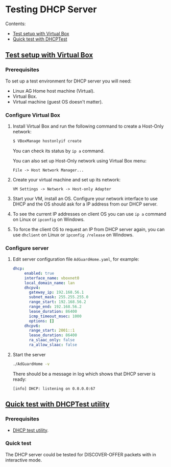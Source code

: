  #  Testing DHCP Server

Contents:
 *  [Test setup with Virtual Box](#vbox)
 *  [Quick test with DHCPTest](#dhcptest)

##  <a href="#vbox" id="vbox" name="vbox">Test setup with Virtual Box</a>

   ### Prerequisites

To set up a test environment for DHCP server you will need:

 *  Linux AG Home host machine (Virtual).
 *  Virtual Box.
 *  Virtual machine (guest OS doesn't matter).

   ### Configure Virtual Box

 1.  Install Virtual Box and run the following command to create a Host-Only 
     network:

     ```sh
     $ VBoxManage hostonlyif create
     ```
     
     You can check its status by `ip a` command.  

     You can also set up Host-Only network using Virtual Box menu: 
     
     ```
     File -> Host Network Manager...
     ```

 2.  Create your virtual machine and set up its network:

     ```
     VM Settings -> Network -> Host-only Adapter
     ```

 3.  Start your VM, install an OS.  Configure your network interface to use
     DHCP and the OS should ask for a IP address from our DHCP server.

 4.  To see the current IP addresses on client OS you can use `ip a` command on
     Linux or `ipconfig` on Windows.

 5.  To force the client OS to request an IP from DHCP server again, you can
     use `dhclient` on Linux or `ipconfig /release` on Windows.

   ### Configure server

 1.  Edit server configuration file `AdGuardHome.yaml`, for example:

     ```yaml
     dhcp:
          enabled: true
          interface_name: vboxnet0
          local_domain_name: lan
          dhcpv4:
            gateway_ip: 192.168.56.1
            subnet_mask: 255.255.255.0
            range_start: 192.168.56.2
            range_end: 192.168.56.2
            lease_duration: 86400
            icmp_timeout_msec: 1000
            options: []
          dhcpv6:
            range_start: 2001::1
            lease_duration: 86400
            ra_slaac_only: false
            ra_allow_slaac: false
     ```

 2.  Start the server

     ```sh
     ./AdGuardHome -v
     ```

     There should be a message in log which shows that DHCP server is ready:

     ```
     [info] DHCP: listening on 0.0.0.0:67
     ```

##  <a href="#dhcptest" id="dhcptest" name="dhcptest">Quick test with DHCPTest utility</a>

   ### Prerequisites

 *  [DHCP test utility][dhcptest-gh].

   ### Quick test

The DHCP server could be tested for DISCOVER-OFFER packets with in
interactive mode.

[dhcptest-gh]: https://github.com/CyberShadow/dhcptest

